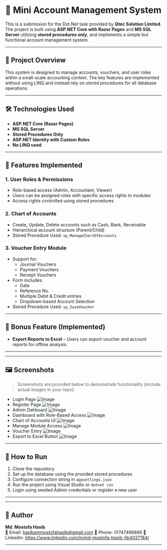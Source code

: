 # 💼 Mini Account Management System

This is a submission for the Dot.Net task provided by **Qtec Solution Limited**. The project is built using **ASP.NET Core with Razor Pages** and **MS SQL Server** utilizing **stored procedures only**, and implements a simple but functional account management system.

---

## 📌 Project Overview

This system is designed to manage accounts, vouchers, and user roles within a small-scale accounting context. The key features are implemented without using LINQ and instead rely on stored procedures for all database operations.

---

## 🛠 Technologies Used

- **ASP.NET Core (Razor Pages)**
- **MS SQL Server**
- **Stored Procedures Only**
- **ASP.NET Identity with Custom Roles**
- **No LINQ used**

---

## 🔐 Features Implemented

### 1. User Roles & Permissions
- Role-based access (Admin, Accountant, Viewer)
- Users can be assigned roles with specific access rights to modules
- Access rights controlled using stored procedures

### 2. Chart of Accounts
- Create, Update, Delete accounts such as Cash, Bank, Receivable
- Hierarchical account structure (Parent/Child)
- Stored Procedure Used: `sp_ManageChartOfAccounts`

### 3. Voucher Entry Module
- Support for:
  - Journal Vouchers
  - Payment Vouchers
  - Receipt Vouchers
- Form includes:
  - Date
  - Reference No.
  - Multiple Debit & Credit entries
  - Dropdown-based Account Selection
- Stored Procedure Used: `sp_SaveVoucher`

---

## 🎁 Bonus Feature (Implemented)

- **Export Reports to Excel** – Users can export voucher and account reports for offline analysis.

---


---

## 🖼️ Screenshots

> Screenshots are provided below to demonstrate functionality (include actual images in your repo):

- Login Page ![Image](https://github.com/user-attachments/assets/f4506a32-f15d-481f-9a68-bb357e08afdb)
- Register Page ![Image](https://github.com/user-attachments/assets/a8d5c5c0-3f83-4356-b411-9f45a023db18)
- Admin Dahboard ![Image](https://github.com/user-attachments/assets/67519f22-cf44-4f8d-8371-bedc492526db)
- Dashboard with Role-Based Access  ![Image](https://github.com/user-attachments/assets/003affb1-bc72-4733-bb53-d9bc8498e0fb)
- Chart of Accounts UI   ![Image](https://github.com/user-attachments/assets/ba484d16-a01d-4a03-86d2-f45180d75a38)
- Manage Module Access  ![Image](https://github.com/user-attachments/assets/246fa402-da58-4309-8575-2a2efe26700b)
- Voucher Entry ![Image](https://github.com/user-attachments/assets/c5bd63f8-92a2-4c1f-8a8c-c8923968d2af)
- Export to Excel Button ![Image](https://github.com/user-attachments/assets/2c3131d1-d82e-46da-b224-6d49ac429bf2)



---

## 🚀 How to Run

1. Clone the repository
2. Set up the database using the provided stored procedures
3. Configure connection string in `appsettings.json`
4. Run the project using Visual Studio or `dotnet run`
5. Login using seeded Admin credentials or register a new user

---


---

## 👤 Author

**Md. Mostofa Hasib**  
📧 Email: hasibammostofahasib@gmail.com
📱 Phone: 01747496866
🔗 LinkedIn: https://www.linkedin.com/in/md-mostofa-hasib-5b4027184/

---





